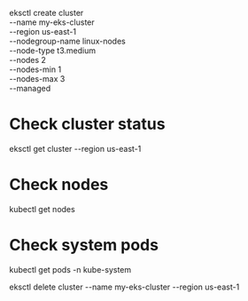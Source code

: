 eksctl create cluster \
  --name my-eks-cluster \
  --region us-east-1 \
  --nodegroup-name linux-nodes \
  --node-type t3.medium \
  --nodes 2 \
  --nodes-min 1 \
  --nodes-max 3 \
  --managed

# Check cluster status
eksctl get cluster --region us-east-1

# Check nodes
kubectl get nodes

# Check system pods
kubectl get pods -n kube-system





eksctl delete cluster --name my-eks-cluster --region us-east-1



